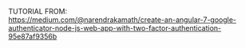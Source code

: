 TUTORIAL FROM:  
https://medium.com/@narendrakamath/create-an-angular-7-google-authenticator-node-js-web-app-with-two-factor-authentication-95e87af9356b

